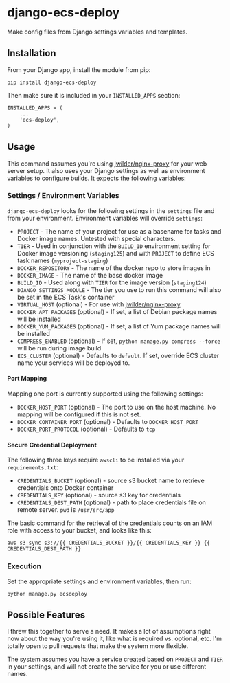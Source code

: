 # django-ecs-deploy

Make config files from Django settings variables and templates.

## Installation

From your Django app, install the module from pip:

	pip install django-ecs-deploy
	
Then make sure it is included in your `INSTALLED_APPS` section:

	INSTALLED_APPS = (
		...
	    'ecs-deploy',
	)

## Usage

This command assumes you're using [jwilder/nginx-proxy](https://github.com/jwilder/nginx-proxy) for your web server setup. It also uses your Django settings as well as environment variables to configure builds. It expects the following variables:

### Settings / Environment Variables

`django-ecs-deploy` looks for the following settings in the `settings` file and from your environment. Environment variables will override `settings`:

* `PROJECT` - The name of your project for use as a basename for tasks and Docker image names. Untested with special characters.
* `TIER` - Used in conjunction with the `BUILD_ID` environment setting for Docker image versioning (`staging125`) and with `PROJECT` to define ECS task names (`myproject-staging`)
* `DOCKER_REPOSITORY` - The name of the docker repo to store images in
* `DOCKER_IMAGE` - The name of the base docker image
* `BUILD_ID` - Used along with `TIER` for the image version (`staging124`)
* `DJANGO_SETTINGS_MODULE` - The tier you use to run this command will also be set in the ECS Task's container
* `VIRTUAL_HOST` (optional) - For use with [jwilder/nginx-proxy](https://github.com/jwilder/nginx-proxy)
* `DOCKER_APT_PACKAGES` (optional) - If set, a list of Debian package names will be installed
* `DOCKER_YUM_PACKAGES` (optional) - If set, a list of Yum package names will be installed
* `COMPRESS_ENABLED` (optional) - If set, `python manage.py compress --force` will be run during image build
* `ECS_CLUSTER` (optional) - Defaults to `default`. If set, override ECS cluster name your services will be deployed to.

#### Port Mapping

Mapping one port is currently supported using the following settings:

* `DOCKER_HOST_PORT` (optional) - The port to use on the host machine. No mapping will be configured if this is not set.
* `DOCKER_CONTAINER_PORT` (optional) - Defaults to `DOCKER_HOST_PORT`
* `DOCKER_PORT_PROTOCOL` (optional) - Defaults to `tcp`

#### Secure Credential Deployment

The following three keys require `awscli` to be installed via your `requirements.txt`:

* `CREDENTIALS_BUCKET` (optional) - source s3 bucket name to retrieve credentials onto Docker container
* `CREDENTIALS_KEY` (optional) - source s3 key for credentials
* `CREDENTIALS_DEST_PATH` (optional) - path to place credentials file on remote server. `pwd` is `/usr/src/app`

The basic command for the retrieval of the credentials counts on an IAM role with access to your bucket, and looks like this:

	aws s3 sync s3://{{ CREDENTIALS_BUCKET }}/{{ CREDENTIALS_KEY }} {{ CREDENTIALS_DEST_PATH }}

### Execution

Set the appropriate settings and environment variables, then run:

	python manage.py ecsdeploy

## Possible Features

I threw this together to serve a need. It makes a lot of assumptions right now about the way you're using it, like what is required vs. optional, etc. I'm totally open to pull requests that make the system more flexible.

The system assumes you have a service created based on `PROJECT` and `TIER` in your settings, and will not create the service for you or use different names.
